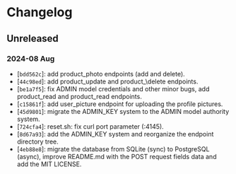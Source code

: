 # Changelog

## Unreleased

### 2024-08 Aug

- [`bdd562c`]: add product\_photo endpoints (add and delete).
- [`44c98ed`]: add product\_update and product_\delete endpoints.
- [`be1a7f5`]: fix ADMIN model credentials and other minor bugs, add product\_read and product\_read endpoints.
- [`c15861f`]: add user\_picture endpoint for uploading the profile pictures.
- [`45d9801`]: migrate the ADMIN\_KEY system to the ADMIN model authority system.
- [`724cfa4`]: reset.sh: fix curl port parameter (:4145).
- [`8d67a93`]: add the ADMIN\_KEY system and reorganize the endpoint directory tree.
- [`4eb88e8`]: migrate the database from SQLite (sync) to PostgreSQL (async), improve README.md with the POST request fields data and add the MIT LICENSE.
